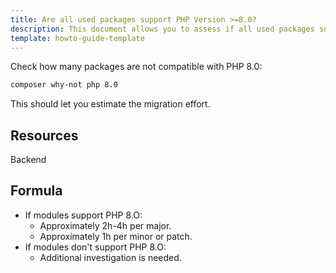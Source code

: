```yaml
---
title: Are all used packages support PHP Version >=8.0?
description: This document allows you to assess if all used packages support PHP Version >=8.0.
template: howto-guide-template
---
```



Check how many packages are not compatible with PHP 8.0:

```bash
composer why-not php 8.0
```
This should let you estimate the migration effort.


## Resources

Backend

## Formula

* If modules support PHP 8.O:
    * Approximately 2h-4h per major.
    * Approximately 1h per minor or patch.
* If modules don't support PHP 8.O:
   * Additional investigation is needed.

